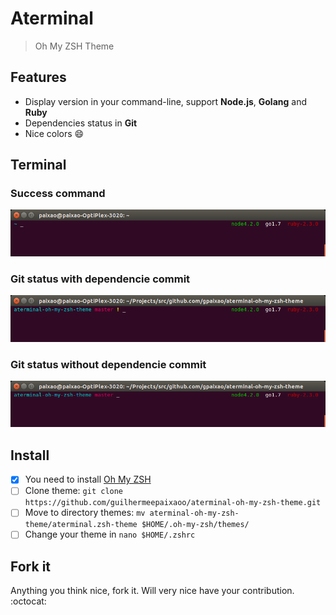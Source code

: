 # Aterminal 
> Oh My ZSH Theme

## Features
* Display version in your command-line, support __Node.js__, __Golang__ and __Ruby__
* Dependencies status in __Git__
* Nice colors :smile:

## Terminal

### Success command
![Success command](images/demo1.png)

### Git status with dependencie commit
![Git status with dependencie commit](images/demo2.png)

### Git status without dependencie commit
![Git status without dependencie commit](images/demo3.png)

## Install
- [x] You need to install [Oh My ZSH](https://github.com/robbyrussell/oh-my-zsh)
- [ ] Clone theme: `git clone https://github.com/guilhermeepaixaoo/aterminal-oh-my-zsh-theme.git`
- [ ] Move to directory themes: `mv aterminal-oh-my-zsh-theme/aterminal.zsh-theme $HOME/.oh-my-zsh/themes/`
- [ ] Change your theme in `nano $HOME/.zshrc`

## Fork it
Anything you think nice, fork it. Will very nice have your contribution. :octocat:

